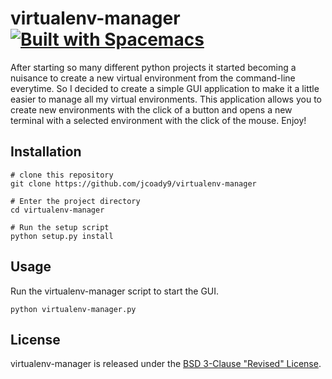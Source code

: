 # virtualenv-manager [![Built with Spacemacs](https://cdn.rawgit.com/syl20bnr/spacemacs/442d025779da2f62fc86c2082703697714db6514/assets/spacemacs-badge.svg)](http://spacemacs.org)
After starting so many different python projects it started becoming a nuisance to create a new virtual environment from the command-line everytime. So I decided to create a simple GUI application to make it a little easier to manage all my virtual environments. This application allows you to create new environments with the click of a button and opens a new terminal with a selected environment with the click of the mouse. Enjoy!

## Installation
```
# clone this repository
git clone https://github.com/jcoady9/virtualenv-manager

# Enter the project directory
cd virtualenv-manager

# Run the setup script
python setup.py install
```
## Usage

Run the virtualenv-manager script to start the GUI.
```
python virtualenv-manager.py
```

## License
virtualenv-manager is released under the [BSD 3-Clause "Revised" License](LICENSE.md).
